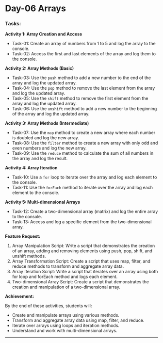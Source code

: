# Day-06 Arrays

### Tasks:

**Activity 1: Array Creation and Access**

- Task-01: Create an array of numbers from 1 to 5 and log the array to the console.
- Task-02: Access the first and last elements of the array and log them to the console.

**Activity 2: Array Methods (Basic)**

- Task-03: Use the `push` method to add a new number to the end of the array and log the updated array.
- Task-04: Use the `pop` method to remove the last element from the array and log the updated array.
- Task-05: Use the `shift` method to remove the first element from the array and log the updated array.
- Task-06: Use the `unshift` method to add a new number to the beginning of the array and log the updated array.

**Activity 3: Array Methods (Intermediate)**

- Task-07: Use the `map` method to create a new array where each number is doubled and log the new array.
- Task-08: Use the `filter` method to create a new array with only odd and even numbers and log the new array.
- Task-09: Use the `reduce` method to calculate the sum of all numbers in the array and log the result.

**Activity 4: Array Iteration**

- Task-10: Use a `for` loop to iterate over the array and log each element to the console.
- Task-11: Use the `forEach` method to iterate over the array and log each element to the console.

**Activity 5: Multi-dimensional Arrays**

- Task-12: Create a two-dimensional array (matrix) and log the entire array to the console.
- Task-13: Access and log a specific element from the two-dimensional array.

**Feature Request:**

1. Array Manipulation Script: Write a script that demonstrates the creation of an array, adding and removing elements using push, pop, shift, and unshift methods.
2. Array Transformation Script: Create a script that uses map, filter, and reduce methods to transform and aggregate array data.
3. Array Iteration Script: Write a script that iterates over an array using both for loop and forEach method and logs each element.
4. Two-dimensional Array Script: Create a script that demonstrates the creation and manipulation of a two-dimensional array.

**Achievement:**

By the end of these activities, students will:

- Create and manipulate arrays using various methods.
- Transform and aggregate array data using map, filter, and reduce.
- Iterate over arrays using loops and iteration methods.
- Understand and work with multi-dimensional arrays.

---
